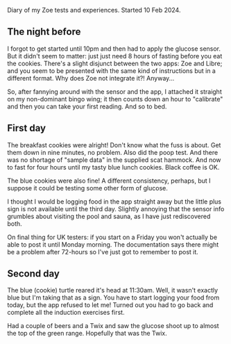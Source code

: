 Diary of my Zoe tests and experiences. Started 10 Feb 2024.

## The night before

I forgot to get started until 10pm and then had to apply the glucose sensor. But it didn't seem to matter: just just need 8 hours of fasting before you eat the cookies. There's a slight disjunct between the two apps: Zoe and Libre; and you seem to be presented with the same kind of instructions but in a different format. Why does Zoe not integrate it?! Anyway...

So, after fannying around with the sensor and the app, I attached it straight on my non-dominant bingo wing; it then counts down an hour to "calibrate" and then you can take your first reading. And so to bed.

## First day

The breakfast cookies were alright! Don't know what the fuss is about. Get them down in nine minutes, no problem. Also did the poop test. And there was no shortage of "sample data" in the supplied scat hammock. And now to fast for four hours until my tasty blue lunch cookies. Black coffee is OK.

The blue cookies were also fine! A different consistency, perhaps, but I suppose it could be testing some other form of glucose.

I thought I would be logging food in the app straight away but the little plus sign is not available until the third day. Slightly annoying that the sensor info grumbles about visiting the pool and sauna, as I have just rediscovered both.

On final thing for UK testers: if you start on a Friday you won't actually be able to post it until Monday morning. The documentation says there might be a problem after 72-hours so I've just got to remember to post it.

## Second day

The blue (cookie) turtle reared it's head at 11:30am. Well, it wasn't exactly blue but I'm taking that as a sign. You have to start logging your food from today, but the app refused to let me! Turned out you had to go back and complete all the induction exercises first.

Had a couple of beers and a Twix and saw the glucose shoot up to almost the top of the green range. Hopefully that was the Twix.
